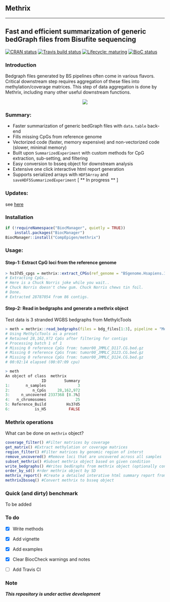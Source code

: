 ## Methrix

------------------------------------------------------------------------------------
Fast and efficient summarization of generic bedGraph files from Bisufite sequencing
------------------------------------------------------------------------------------

<!-- badges: start -->
[![CRAN status](https://www.r-pkg.org/badges/version/methrix)](https://cran.r-project.org/package=methrix)
[![Travis build status](https://travis-ci.com/CompEpigen/methrix.svg?branch=master)](https://travis-ci.com/CompEpigen/methrix)
[![Lifecycle: maturing](https://img.shields.io/badge/lifecycle-maturing-blue.svg)](https://www.tidyverse.org/lifecycle/#maturing)
[![BioC status](http://www.bioconductor.org/shields/build/release/bioc/methrix.svg)](https://bioconductor.org/checkResults/release/bioc-LATEST/methrix)
<!-- badges: end -->

### Introduction

Bedgraph files generated by BS pipelines often come in various flavors. Critical downstream step requires aggregation of these files into methylation/coverage matrices. This step of data aggregation is done by Methrix, including many other useful downstream functions.

<p align="center">
<img src="https://github.com/CompEpigen/methrix/blob/master/vignettes/overview.png">
</p>

### Summary:

* Faster summarization of generic bedGraph files with `data.table` back-end
* Fills missing CpGs from reference genome
* Vectorized code (faster, memory expensive) and non-vectorized code (slower, minimal memory)
* Built upon `SummarizedExperiment` with custom methods for CpG extraction, sub-setting, and filtering
* Easy conversion to bsseq object for downstream analysis
* Extensive one click interactive html report generation
* Supports serialized arrays with `HDF5Array` and `saveHDF5SummarizedExperiment` [ ** In progress ** ]

### Updates:
see [here](https://github.com/CompEpigen/methrix/blob/master/NEWS.md)

### Installation
```r
if (!requireNamespace("BiocManager", quietly = TRUE))
    install.packages("BiocManager")
BiocManager::install("CompEpigen/methrix")
```

### Usage:
#### Step-1: Extract CpG loci from the reference genome

```r
> hs37d5_cpgs = methrix::extract_CPGs(ref_genome = "BSgenome.Hsapiens.1000genomes.hs37d5")
# Extracting CpGs..
# Here is a Chuck Norris joke while you wait..
# Chuck Norris doesn't chew gum. Chuck Norris chews tin foil.
# Done.
# Extracted 28787054 from 86 contigs.
```
#### Step-2: Read in bedgraphs and generate a methrix object

Test data is 3 stranded WGBS bedgraphs from MethylcTools

```r
> meth = methrix::read_bedgraphs(files = bdg_files[1:3], pipeline = "MethylcTools", collapse_starnds = TRUE, vect_batch_size = 3, ref_build = "Hs37d5", ref_cpgs = hs37d5_cpgs)
# Using MethylcTools as a preset
# Retained 28,162,972 CpGs after filtering for contigs
# Processing batch 1 of 1
# Missing 0 reference CpGs from: tumor00_JMMLC_D117.CG.bed.gz
# Missing 0 reference CpGs from: tumor00_JMMLC_D123.CG.bed.gz
# Missing 0 reference CpGs from: tumor00_JMMLC_D124.CG.bed.gz
# 00:02:14 elapsed (00:07:09 cpu)

> meth
An object of class  methrix 
                ID        Summary
1:       n_samples              3
2:          n_CpGs     28,162,972
3:     n_uncovered 2337368 [8.3%]
4:   n_chromosomes             25
5: Reference_Build         Hs37d5
6:           is_H5          FALSE
```

### Methrix operations

What can be done on `methrix` object?

```r
coverage_filter() #Filter matrices by coverage
get_matrix() #Extract methylation or coverage matrices
region_filter() #Filter matrices by genomic region of interst
remove_uncovered() #Remove loci that are uncovered across all samples
subset_methrix() #Subset methrix object based on given condition
write_bedgraphs() #Writes bedGraphs from methrix object (optionally convert to bigWig on *nix system)
order_by_sd() #rder methrix object by SD
methrix_report() #Create a detailed interative html summary report from methrix object
methrix2bsseq() #Convert methrix to bsseq object
```

### Quick (and dirty) benchmark

To be added

### To do

- [X] Write methods
- [X] Add vignette
- [X] Add examples
- [X] Clear BiocCheck warnings and notes
- [ ] Add Travis CI


### Note

***This repository is under active development***
